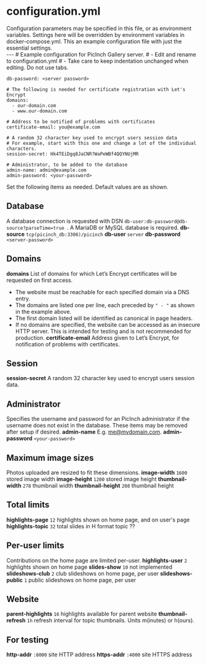 # configuration.yml
Configuration parameters may be specified in this file, or as environment variables. Settings here will be overridden by environment variables in docker-compose.yml.
This an example configuration file with just the essential settings.  
	---
	# Example configuration for PicInch Gallery server.
	#  - Edit and rename to configuration.yml
	#  - Take care to keep indentation unchanged when editing. Do not use tabs.
	
	db-password: <server password>
	
	# The following is needed for certificate registration with Let's Encrypt
	domains:
	  - our-domain.com
	  - www.our-domain.com
	
	# Address to be notified of problems with certificates
	certificate-email: you@example.com
	
	# A random 32 character key used to encrypt users session data
	# For example, start with this one and change a lot of the individual characters.
	session-secret: Hk4TEiDgq8JaCNR?WaPeWBf4QQYNUjMR
	
	# Administrator, to be added to the database
	admin-name: admin@example.com
	admin-password: <your-password>
Set the following items as needed. Default values are as shown.
## Database
A database connection is requested with DSN `db-user:db-password@db-source?parseTime=true `. A MariaDB or MySQL database is required.
**db-source** `tcp(picinch_db:3306)/picinch`
**db-user** `server`
**db-password** `<server-password>`
## Domains
**domains** List of domains for which Let’s Encrypt certificates will be requested on first access.
- The website must be reachable for each specified domain via a DNS entry. 
- The domains are listed one per line, each preceded by `" - "` as shown in the example above.
- The first domain listed will be identified as canonical in page headers.
- If no domains are specified, the website can be accessed as an insecure HTTP server. This is intended for testing and is not recommended for production.
**certificate-email** Address given to Let’s Encrypt, for notification of problems with certificates.
## Session
**session-secret** A random 32 character key used to encrypt users session data.
## Administrator
Specifies the username and password for an PicInch administrator if the username does not exist in the database. These items may be removed after setup if desired.
**admin-name** E.g. me@mydomain.com.
**admin-password** `<your-password>`
## Maximum image sizes
Photos uploaded are resized to fit these dimensions.
**image-width**  `1600` stored image width
**image-height** `1200` stored image height
**thumbnail-width** `278` thumbnail width
**thumbnail-height** `208` thumbnail height
## Total limits
**highlights-page** `12` highlights shown on home page, and on user's page
**highlights-topic** `32` total slides in H format topic ??
## Per-user limits
Contributions on the home page are limited per-user.
**highlights-user** `2` highlights shown on home page
**slides-show** `10` not implemented
**slideshows-club** `2` club slideshows on home page, per user
**slideshows-public** `1` public slideshows on home page, per user
## Website
**parent-highlights** `16` highlights available for parent website
**thumbnail-refresh** `1h` refresh interval for topic thumbnails. Units m(inutes) or h(ours).
## For testing
**http-addr** `:8000` site HTTP address
**https-addr** `:4000` site HTTPS address
